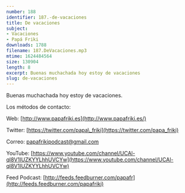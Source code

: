 ```yaml
---
number: 188
identifier: 187.-de-vacaciones
title: De vacaciones
subject:
- Vacaciones
- Papá Friki
downloads: 1788
filename: 187.DeVacaciones.mp3
mtime: 1624484564
size: 130904
length: 8
excerpt: Buenas muchachada hoy estoy de vacaciones
slug: de-vacaciones
---
```

Buenas muchachada hoy estoy de vacaciones.

Los métodos de contacto:

Web: [http://www.papafriki.es](http://www.papafriki.es/)

Twitter: [https://twitter.com/papa\_friki](https://twitter.com/papa_friki)

Correo: [papafrikipodcast@gmail.com](https://archive.org/details/papafrikipodast@gmail.com)

YouTube: [https://www.youtube.com/channel/UCAl-ql8V1IUZKYYLhhUVCYw](https://www.youtube.com/channel/UCAl-ql8V1IUZKYYLhhUVCYw)

Feed Podcast: [http://feeds.feedburner.com/papafr](http://feeds.feedburner.com/papafriki)